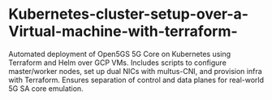 # Kubernetes-cluster-setup-over-a-Virtual-machine-with-terraform-
Automated deployment of Open5GS 5G Core on Kubernetes using Terraform and Helm over GCP VMs. Includes scripts to configure master/worker nodes, set up dual NICs with multus-CNI, and provision infra with Terraform. Ensures separation of control and data planes for real-world 5G SA core emulation.
